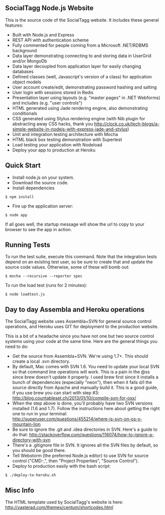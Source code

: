 ## SocialTagg Node.js Website

  This is the source code of the SocialTagg website.  It includes these general features:

   * Built with Node.js and Express
   * REST API with authentication scheme
   * Fully commented for people coming from a Microsoft .NET/RDBMS background
   * Data layer demonstrating connecting to and storing data in UserGrid and/or MongoDb
   * Data layer decoupled from application layer for easily changing databases
   * Defined classes (well, Javascript's version of a class) for application object models
   * User account create/edit, demonstrating password hashing and salting
   * User login with sessions stored in Redis
   * Presentation layer using layouts (e.g. "master pages" in .NET Webforms) and includes (e.g. "user controls")
   * HTML generated using Jade rendering engine, also demonstrating conditionals
   * CSS generated using Stylus rendering engine (with Nib plugin for abstracting away CSS hacks, thank you http://clock.co.uk/tech-blogs/a-simple-website-in-nodejs-with-express-jade-and-stylus)
   * Unit and integration testing architecture with Mocha
   * HTML black box testing demonstration with Supertest
   * Load testing your application with Nodeload
   * Deploy your app to production at Heroku

## Quick Start

   * Install node.js on your system.
   * Download the source code.
   * Install dependencies
   
    $ npm install

   * Fire up the application server:

    $ node app

   If all goes well, the startup message will show the url to copy to your browser to see the app in action.

## Running Tests

 To run the test suite, execute this command.  Note that the integration tests depend on an existing test 
 user, so be sure to create that and update the source code values.  Otherwise, some of these will bomb out:

    $ mocha --recursive --reporter spec

 To run the load test (runs for 2 minutes):

    $ node loadtest.js

## Day to day Assembla and Heroku operations

   The SocialTagg website uses Assembla+SVN for general source control operations, and Heroku uses GIT for
   deployment to the production website.
   
   This is a bit of a headache since you have not one but two source control systems using your code at the same
   time.  Here are the general things you need to do:
   
   * Get the source from Assembla+SVN.  We're using 1.7+.  This should create a local .svn directory.
   * By default, Mac comes with SVN 1.6.  You need to update your local SVN so that command line operations will work.  This is a pain in the @ss
    since brew doesn't update it properly.  I used brew first since it installs a bunch of dependencies (especially "neon"), then
    when it fails d/l the source directly from Apache and manually build it.  This is a good guide, if you use brew you can start
    with step #3: http://blog.countableset.ch/2013/01/10/compile-svn-for-osx/
   * When the step above is done, you'll probably have two SVN versions installed (1.6 and 1.7).  Follow the instructions
    here about getting the right one to run in your terminal: http://superuser.com/questions/455214/where-is-svn-on-os-x-mountain-lion
   * Be sure to ignore the .git and .idea directories in SVN.  Here's a guide to do that: http://stackoverflow.com/questions/116074/how-to-ignore-a-directory-with-svn
   * There's a .gitignore file in SVN.  It ignores all the SVN files by default, so you should be good there.
   * Tell Webstorm (the preferred Node.js editor) to use SVN for source control ("CMD-,", then "Project Properties", "Source Control").  
   * Deploy to production easily with the bash script:
   
    $ ./deploy-to-heroku.sh
    
    
## Misc Info

  The HTML template used by SocialTagg's website is here: http://vasterad.com/themes/centum/shortcodes.html
  
    